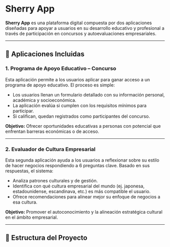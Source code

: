# Sherry App

**Sherry App** es una plataforma digital compuesta por dos aplicaciones diseñadas para apoyar a usuarios en su desarrollo educativo y profesional a través de participación en concursos y autoevaluaciones empresariales.

---

## 📱 Aplicaciones Incluidas

### 1. Programa de Apoyo Educativo – Concurso

Esta aplicación permite a los usuarios aplicar para ganar acceso a un programa de apoyo educativo. El proceso es simple:

- Los usuarios llenan un formulario detallado con su información personal, académica y socioeconómica.
- La aplicación evalúa si cumplen con los requisitos mínimos para participar.
- Si califican, quedan registrados como participantes del concurso.

**Objetivo:** Ofrecer oportunidades educativas a personas con potencial que enfrentan barreras económicas o de acceso.

---

### 2. Evaluador de Cultura Empresarial

Esta segunda aplicación ayuda a los usuarios a reflexionar sobre su estilo de hacer negocios respondiendo a 6 preguntas clave. Basado en sus respuestas, el sistema:

- Analiza patrones culturales y de gestión.
- Identifica con qué cultura empresarial del mundo (ej. japonesa, estadounidense, escandinava, etc.) es más compatible el usuario.
- Ofrece recomendaciones para alinear mejor su enfoque de negocios a esa cultura.

**Objetivo:** Promover el autoconocimiento y la alineación estratégica cultural en el ámbito empresarial.

---

## 📂 Estructura del Proyecto


